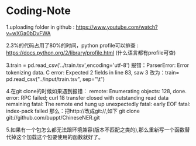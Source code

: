 # Coding-Note

1.uploading folder in github : https://www.youtube.com/watch?v=wXGa0bDvFWA  

2.3%的代码占用了80%的时间，python profile可以排查 : https://docs.python.org/2/library/profile.html
(什么语言都有profile可查)

3.train = pd.read_csv('../train.tsv',encoding='utf-8')
报错：ParserError: Error tokenizing data. C error: Expected 2 fields in line 83, saw 3
改为：train= pd.read_csv("../input/train.tsv", sep="\t")

4.在git clone的时候如果遇到报错：
remote: Enumerating objects: 128, done.
error: RPC failed; curl 18 transfer closed with outstanding read data remaining
fatal: The remote end hung up unexpectedly
fatal: early EOF
fatal: index-pack failed
那么：把http://改成git://,如下
git clone git://github.com/buppt/ChineseNER.git

5.如果有一个包怎么都无法跟环境兼容(版本不匹配之类的),那么重新写一个函数替代掉这个加载这个包要使用的函数就好了。
